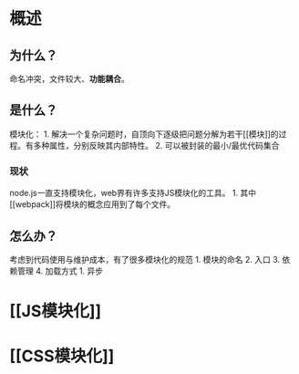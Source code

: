 # 概述
## 为什么？
命名冲突，文件较大、**功能耦合**。
## 是什么？
模块化：
	1. 解决一个复杂问题时，自顶向下逐级把问题分解为若干[[模块]]的过程。有多种属性，分别反映其内部特性。
	2. 可以被封装的最小/最优代码集合

### 现状
node.js一直支持模块化，web界有许多支持JS模块化的工具。
	1. 其中[[webpack]]将模块的概念应用到了每个文件。
## 怎么办？
考虑到代码使用与维护成本，有了很多模块化的规范
	1. 模块的命名
	2. 入口
	3. 依赖管理
	4. 加载方式
		1. 异步
# [[JS模块化]] 

# [[CSS模块化]]

